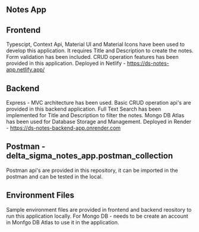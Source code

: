 ## Notes App

## Frontend

Typescipt, Context Api, Material UI and Material Icons have been used to develop this application.
It requires Title and Description to create the notes.
Form validation has been included.
CRUD operation features has been provided in this application.
Deployed in Netlify - https://ds-notes-app.netlify.app/

## Backend

Express - MVC architecture has been used.
Basic CRUD operation api's are provided in this backend application.
Full Text Search has been implemented for Title and Description to filter the notes.
Mongo DB Atlas has been used for Database Storage and Management.
Deployed in Render - https://ds-notes-backend-app.onrender.com

## Postman - delta_sigma_notes_app.postman_collection

Postman api's are provided in this repository, it can be imported in the postman and can be tested in the local.

## Environment Files

Sample environment files are provided in frontend and backend reository to run this application locally.
For Mongo DB - needs to be create an account in Monfgo DB Atlas to use it in the application.